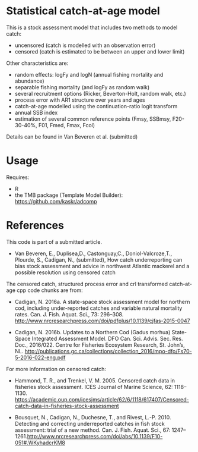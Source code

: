 # Statistical catch-at-age model

This is a stock assessment model that includes two methods to model catch:
  - uncensored (catch is modelled with an observation error)
  - censored (catch is estimated to be between an upper and lower limit)
 
Other characteristics are:
- random effects: logFy and logN (annual fishing mortality and abundance)
- separable fishing mortality (and logFy as random walk)
- several recruitment options (Ricker, Beverton-Holt, random walk, etc.)
- process error with AR1 structure over years and ages
- catch-at-age modelled using the continuation-ratio logit transform
- annual SSB index
- estimation of several common reference points (Fmsy, SSBmsy, F20-30-40%, F01, Fmed, Fmax, Fcol)
 
Details can be found in Van Beveren et al. (submitted)
 
# Usage

Requires:
- R
- the TMB package (Template Model Builder): https://github.com/kaskr/adcomp

# References

This code is part of a submitted article.
- Van Beveren, E., Duplisea,D., Castonguay,C., Doniol-Valcroze,T., Plourde, S., Cadigan, N., (submitted), How catch underreporting can bias stock assessment and advice in northwest Atlantic mackerel and a possible resolution using censored catch

The censored catch, structured process error and crl transformed catch-at-age cpp code chunks are from:

- Cadigan, N. 2016a. A state-space stock assessment model for northern cod, including under-reported catches and variable natural mortality rates. Can. J. Fish. Aquat. Sci., 73: 296–308. http://www.nrcresearchpress.com/doi/pdfplus/10.1139/cjfas-2015-0047

- Cadigan, N. 2016b. Updates to a Northern Cod (Gadus morhua) State-Space Integrated Assessment Model. DFO Can. Sci. Advis. Sec. Res. Doc., 2016/022. Centre for Fisheries Ecosystem Research, St. John’s, NL. http://publications.gc.ca/collections/collection_2016/mpo-dfo/Fs70-5-2016-022-eng.pdf

For more information on censored catch:

- Hammond, T. R., and Trenkel, V. M. 2005. Censored catch data in fisheries stock assessment. ICES Journal of Marine Science, 62: 1118–1130. https://academic.oup.com/icesjms/article/62/6/1118/617407/Censored-catch-data-in-fisheries-stock-assessment

- Bousquet, N., Cadigan, N., Duchesne, T., and Rivest, L.-P. 2010. Detecting and correcting underreported catches in fish stock assessment: trial of a new method. Can. J. Fish. Aquat. Sci., 67: 1247–1261.http://www.nrcresearchpress.com/doi/abs/10.1139/F10-051#.WKyhadcrKM8




